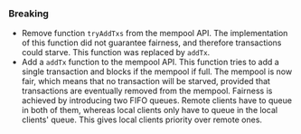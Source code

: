 <!--
A new scriv changelog fragment.

Uncomment the section that is right (remove the HTML comment wrapper).
-->

<!--
### Patch

- A bullet item for the Patch category.

-->
<!--
### Non-Breaking

- A bullet item for the Non-Breaking category.

-->

### Breaking

- Remove function `tryAddTxs` from the mempool API. The implementation of this
  function did not guarantee fairness, and therefore transactions could starve.
  This function was replaced by `addTx`.
- Add a `addTx` function to the mempool API. This function tries to add a single
  transaction and blocks if the mempool if full. The mempool is now fair, which
  means that no transaction will be starved, provided that transactions are
  eventually removed from the mempool. Fairness is achieved by introducing two
  FIFO queues. Remote clients have to queue in both of them, whereas local
  clients only have to queue in the local clients' queue. This gives local
  clients priority over remote ones.


